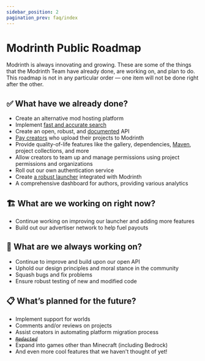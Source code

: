 ```yaml
---
sidebar_position: 2
pagination_prev: faq/index
---
```


# Modrinth Public Roadmap

Modrinth is always innovating and growing. These are some of the things that the Modrinth Team have already done, are working on, and plan to do. This roadmap is not in any particular order — one item will not be done right after the other.

## ✅ What have we already done?

- Create an alternative mod hosting platform
- Implement [fast and accurate search](https://modrinth.com/mods)
- Create an open, robust, and [documented](/api-spec) API
- [Pay creators](https://modrinth.com/legal/cmp-info) who upload their projects to Modrinth
- Provide quality-of-life features like the gallery, dependencies, [Maven](maven.md), project collections, and more
- Allow creators to team up and manage permissions using project permissions and organizations
- Roll out our own authentication service
- Create [a robust launcher](https://modrinth.com/app) integrated with Modrinth
- A comprehensive dashboard for authors, providing various analytics

## 🏗️ What are we working on right now?

- Continue working on improving our launcher and adding more features
- Build out our advertiser network to help fuel payouts

## 🔄 What are we always working on?

- Continue to improve and build upon our open API
- Uphold our design principles and moral stance in the community
- Squash bugs and fix problems
- Ensure robust testing of new and modified code

## 📋 What’s planned for the future?

- Implement support for worlds
- Comments and/or reviews on projects
- Assist creators in automating platform migration process
- [*~~`Redacted`~~*](https://docs.modrinth.com/redacted)
- Expand into games other than Minecraft (including Bedrock)
- And even more cool features that we haven't thought of yet!
